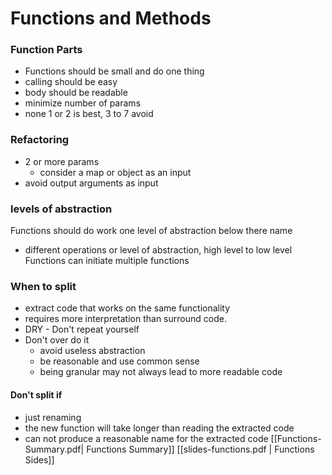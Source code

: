 # Functions and Methods

### Function Parts
- Functions should be small and do one thing
- calling should be easy
- body should be readable
- minimize number of params
- none 1 or 2 is best, 3 to 7 avoid 

### Refactoring

- 2 or more params
  - consider a map or object as an input
- avoid output arguments as input

### levels of abstraction

Functions should do work one level of abstraction below there name
- different operations or level of abstraction, high level to low level
Functions can initiate multiple functions 

### When to split 
- extract code that works on the same functionality
- requires more interpretation than surround code.
- DRY - Don't repeat yourself
- Don't over do it
  - avoid useless abstraction
  - be reasonable and use common sense
  - being granular may not always lead to more readable code
#### Don't split if
- just renaming
- the new function will take longer than reading the extracted code
- can not produce a reasonable name for the extracted code
[[Functions-Summary.pdf| Functions Summary]]
[[slides-functions.pdf | Functions Sides]]
